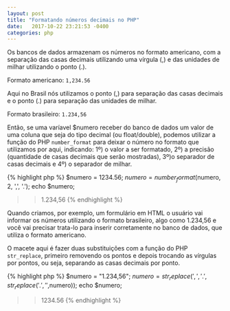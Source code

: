 ```yaml
---
layout: post
title: "Formatando números decimais no PHP"
date:   2017-10-22 23:21:53 -0400
categories: php
---
```


Os bancos de dados armazenam os números no formato americano, com a separação das casas decimais utilizando uma vírgula (,) e das unidades de milhar utilizando o ponto (.).

Formato americano: `1,234.56`

Aqui no Brasil nós utilizamos o ponto (,) para separação das casas decimais e o ponto (.) para separação das unidades de milhar.

Formato brasileiro: `1.234,56`

Então, se uma varíavel $numero receber do banco de dados um valor de uma coluna que seja do tipo decimal (ou float/double), podemos utilizar a função do PHP `number_format` para deixar o número no formato que utilizamos por aqui, indicando: 1º) o valor a ser formatado, 2º) a precisão (quantidade de casas decimais que serão mostradas), 3º)o separador de casas decimais e 4º) o separador de milhar.

{% highlight php %}
$numero = 1234.56;
$numero = number_format($numero, 2, ',', '.');
echo $numero;
>> 1.234,56
{% endhighlight %}

Quando criamos, por exemplo, um formulário em HTML o usuário vai informar os números utilizando o formato brasileiro, algo como 1.234,56 e você vai precisar trata-lo para inserir corretamente no banco de dados, que utiliza o formato americano.

O macete aqui é fazer duas substituições com a função do PHP `str_replace`, primeiro removendo os pontos e depois trocando as vírgulas por pontos, ou seja, separando as casas decimais por ponto. 

{% highlight php %}
$numero = "1.234,56";
$numero = str_replace(',','.',str_replace('.','',$numero));
echo $numero;
>> 1234.56
{% endhighlight %}
